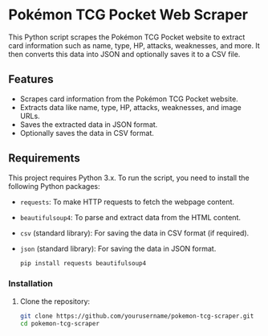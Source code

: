 # Pokémon TCG Pocket Web Scraper

This Python script scrapes the Pokémon TCG Pocket website to extract card information such as name, type, HP, attacks, weaknesses, and more. It then converts this data into JSON and optionally saves it to a CSV file.

## Features
- Scrapes card information from the Pokémon TCG Pocket website.
- Extracts data like name, type, HP, attacks, weaknesses, and image URLs.
- Saves the extracted data in JSON format.
- Optionally saves the data in CSV format.

## Requirements

This project requires Python 3.x. To run the script, you need to install the following Python packages:

- `requests`: To make HTTP requests to fetch the webpage content.
- `beautifulsoup4`: To parse and extract data from the HTML content.
- `csv` (standard library): For saving the data in CSV format (if required).
- `json` (standard library): For saving the data in JSON format.

   ```python
   pip install requests beautifulsoup4


### Installation

1. Clone the repository:
   ```bash
   git clone https://github.com/yourusername/pokemon-tcg-scraper.git
   cd pokemon-tcg-scraper
